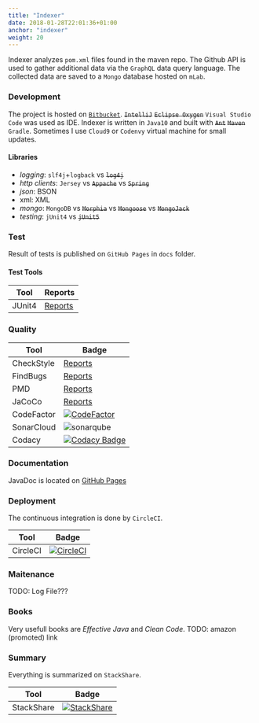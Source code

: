 ```yaml
---
title: "Indexer"
date: 2018-01-28T22:01:36+01:00
anchor: "indexer"
weight: 20
---
```


Indexer analyzes `pom.xml` files found in the maven repo. The Github API is used to gather additional data via the `GraphQL` data query language. The collected data are saved to a `Mongo` database hosted on `mLab`.

### Development

The project is hosted on [`Bitbucket`](https://bitbucket.org/frido/mvnrepo-indexer/). ~~`IntelliJ`~~ ~~`Eclipse Oxygen`~~ `Visual Studio Code` was used as IDE. Indexer is written in `Java10` and built with ~~`Ant`~~ ~~`Maven`~~ `Gradle`. Sometimes I use `Cloud9` or `Codenvy` virtual machine for small updates.

#### Libraries

* *logging*: `slf4j`+`logback` vs ~~`log4j`~~
* *http clients*: `Jersey` vs ~~`Appache`~~ vs ~~`Spring`~~
* *json*: BSON
* xml: XML
* *mongo*: `MongoDB` vs ~~`Morphia`~~ vs ~~`Mongoose`~~ vs ~~`MongoJack`~~ 
* *testing*: `jUnit4` vs ~~`jUnit5`~~

### Test

Result of tests is published on `GitHub Pages` in `docs` folder.

#### Test Tools

| Tool | Reports |
| --- | ---|
| JUnit4 | [Reports](https://frido.github.io/mvnrepo-indexer/junit/) |

### Quality

| Tool | Badge |
| --- | --- |
| CheckStyle | [Reports](https://frido.github.io/mvnrepo-indexer/checkstyle/main.html) |
| FindBugs | [Reports](https://frido.github.io/mvnrepo-indexer/findbugs/) |
| PMD | [Reports](https://frido.github.io/mvnrepo-indexer/pmd/) |
| JaCoCo | [Reports](https://frido.github.io/mvnrepo-indexer/jacoco/test/html/) |
| CodeFactor | [![CodeFactor](https://www.codefactor.io/repository/bitbucket/frido/mvnrepo-indexer/badge)](https://www.codefactor.io/repository/bitbucket/frido/mvnrepo-indexer) |
| SonarCloud | ![sonarqube](https://sonarcloud.io/api/project_badges/measure?project=mvnrepo-indexer&metric=alert_status) |
| Codacy | [![Codacy Badge](https://api.codacy.com/project/badge/Grade/f32f5fe80218464a935fce3b231806af)](https://www.codacy.com/project/frido/mvnrepo-indexer/dashboard?utm_source=github.com&amp;utm_medium=referral&amp;utm_content=frido/mvnrepo-indexer&amp;utm_campaign=Badge_Grade_Dashboard) |

### Documentation

JavaDoc is located on [GitHub Pages](https://frido.github.io/mvnrepo-indexer/)

### Deployment

The continuous integration is done by `CircleCI`.

| Tool | Badge |
| --- | --- |
| CircleCI | [![CircleCI](https://circleci.com/bb/frido/mvnrepo-indexer.svg?style=svg)](https://circleci.com/bb/frido/mvnrepo-indexer) |

### Maitenance

TODO: Log File???

### Books

Very usefull books are *Effective Java* and *Clean Code*. TODO: amazon (promoted) link

### Summary

Everything is summarized on `StackShare`.

| Tool | Badge |
| --- | --- |
| StackShare | [![StackShare](https://img.shields.io/badge/tech-stack-0690fa.svg?style=flat)](https://stackshare.io/frido/mvnrepo-indexer) |


